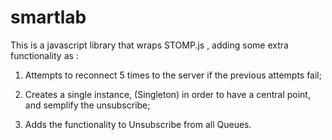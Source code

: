 smartlab
========

This is a javascript library that wraps  STOMP.js , adding some extra functionality as :

1) Attempts to reconnect 5 times to the server if the previous attempts fail;

2) Creates a single instance, (Singleton) in order to have  a central point, and semplify the unsubscribe;

3) Adds the functionality to Unsubscribe from all Queues.
